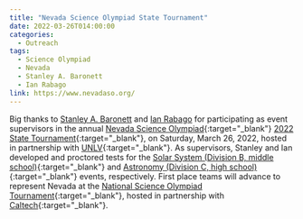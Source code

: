 ```yaml
---
title: "Nevada Science Olympiad State Tournament"
date: 2022-03-26T014:00:00
categories:
  - Outreach
tags:
  - Science Olympiad
  - Nevada
  - Stanley A. Baronett
  - Ian Rabago
link: https://www.nevadaso.org/
---
```


Big thanks to [Stanley A. Baronett](/team/baronett-stanley/) and [Ian Rabago](/team/rabago-ian/) for participating as event supervisors in the annual [Nevada Science Olympiad](https://scilympiad.com/nv){:target="_blank"} [2022 State Tournament](https://www.nevadaso.org/){:target="_blank"}, on Saturday, March 26, 2022, hosted in partnership with [UNLV](https://www.unlv.edu/){:target="_blank"}.
As supervisors, Stanley and Ian developed and proctored tests for the [Solar System (Division B, middle school)](https://www.soinc.org/solar-system-b){:target="_blank"} and [Astronomy (Division C, high school)](https://www.soinc.org/astronomy-c){:target="_blank"} events, respectively.
First place teams will advance to represent Nevada at the [National Science Olympiad Tournament](https://www.soinc.org/2022-national-tournament){:target="_blank"}, hosted in partnership with [Caltech](https://www.caltech.edu/){:target="_blank"}.
